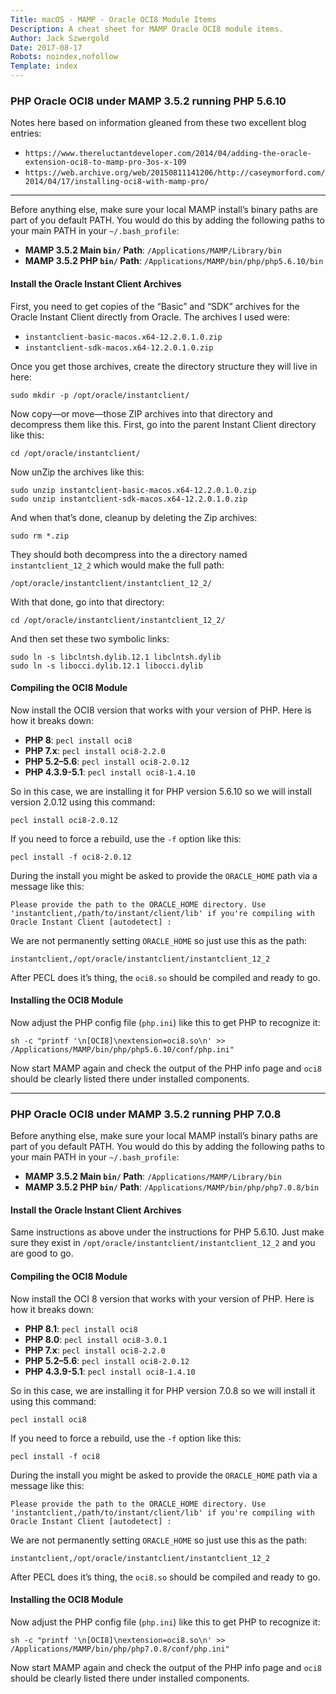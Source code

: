 ```yaml
---
Title: macOS - MAMP - Oracle OCI8 Module Items
Description: A cheat sheet for MAMP Oracle OCI8 module items.
Author: Jack Szwergold
Date: 2017-08-17
Robots: noindex,nofollow
Template: index
---
```


### PHP Oracle OCI8 under MAMP 3.5.2 running PHP 5.6.10

Notes here based on information gleaned from these two excellent blog entries:

* `https://www.thereluctantdeveloper.com/2014/04/adding-the-oracle-extension-oci8-to-mamp-pro-3os-x-109`
* `https://web.archive.org/web/20150811141206/http://caseymorford.com/2014/04/17/installing-oci8-with-mamp-pro/`

***

Before anything else, make sure your local MAMP install’s binary paths are part of you default PATH. You would do this by adding the following paths to your main PATH in your `~/.bash_profile`:

* **MAMP 3.5.2 Main `bin/` Path**: `/Applications/MAMP/Library/bin`
* **MAMP 3.5.2 PHP `bin/` Path**: `/Applications/MAMP/bin/php/php5.6.10/bin`

#### Install the Oracle Instant Client Archives

First, you need to get copies of the “Basic” and “SDK” archives for the Oracle Instant Client directly from Oracle. The archives I used were:

* `instantclient-basic-macos.x64-12.2.0.1.0.zip`
* `instantclient-sdk-macos.x64-12.2.0.1.0.zip`

Once you get those archives, create the directory structure they will live in here:

    sudo mkdir -p /opt/oracle/instantclient/

Now copy—or move—those ZIP archives into that directory and decompress them like this. First, go into the parent Instant Client directory like this:

    cd /opt/oracle/instantclient/

Now unZip the archives like this:

    sudo unzip instantclient-basic-macos.x64-12.2.0.1.0.zip
    sudo unzip instantclient-sdk-macos.x64-12.2.0.1.0.zip

And when that’s done, cleanup by deleting the Zip archives:

    sudo rm *.zip

They should both decompress into the a directory named `instantclient_12_2` which would make the full path:

    /opt/oracle/instantclient/instantclient_12_2/

With that done, go into that directory:

    cd /opt/oracle/instantclient/instantclient_12_2/

And then set these two symbolic links:

    sudo ln -s libclntsh.dylib.12.1 libclntsh.dylib
    sudo ln -s libocci.dylib.12.1 libocci.dylib

#### Compiling the OCI8 Module

Now install the OCI8 version that works with your version of PHP. Here is how it breaks down:

* **PHP 8**: `pecl install oci8`
* **PHP 7.x**: `pecl install oci8-2.2.0`
* **PHP 5.2–5.6**: `pecl install oci8-2.0.12`
* **PHP 4.3.9-5.1**: `pecl install oci8-1.4.10`

So in this case, we are installing it for PHP version 5.6.10 so we will install version 2.0.12 using this command:

    pecl install oci8-2.0.12

If you need to force a rebuild, use the `-f` option like this:

    pecl install -f oci8-2.0.12

During the install you might be asked to provide the `ORACLE_HOME` path via a message like this:

    Please provide the path to the ORACLE_HOME directory. Use 'instantclient,/path/to/instant/client/lib' if you're compiling with Oracle Instant Client [autodetect] :

We are not permanently setting `ORACLE_HOME` so just use this as the path:

    instantclient,/opt/oracle/instantclient/instantclient_12_2

After PECL does it’s thing, the `oci8.so` should be compiled and ready to go.

#### Installing the OCI8 Module

Now adjust the PHP config file (`php.ini`) like this to get PHP to recognize it:

    sh -c "printf '\n[OCI8]\nextension=oci8.so\n' >> /Applications/MAMP/bin/php/php5.6.10/conf/php.ini"

Now start MAMP again and check the output of the PHP info page and `oci8` should be clearly listed there under installed components.

***

### PHP Oracle OCI8 under MAMP 3.5.2 running PHP 7.0.8

Before anything else, make sure your local MAMP install’s binary paths are part of you default PATH. You would do this by adding the following paths to your main PATH in your `~/.bash_profile`:

* **MAMP 3.5.2 Main `bin/` Path**: `/Applications/MAMP/Library/bin`
* **MAMP 3.5.2 PHP `bin/` Path**: `/Applications/MAMP/bin/php/php7.0.8/bin`

#### Install the Oracle Instant Client Archives

Same instructions as above under the instructions for PHP 5.6.10. Just make sure they exist in `/opt/oracle/instantclient/instantclient_12_2` and you are good to go.

#### Compiling the OCI8 Module

Now install the OCI 8 version that works with your version of PHP. Here is how it breaks down:

* **PHP 8.1**: `pecl install oci8`
* **PHP 8.0**: `pecl install oci8-3.0.1`
* **PHP 7.x**: `pecl install oci8-2.2.0`
* **PHP 5.2–5.6**: `pecl install oci8-2.0.12`
* **PHP 4.3.9-5.1**: `pecl install oci8-1.4.10`

So in this case, we are installing it for PHP version 7.0.8 so we will install it using this command:

    pecl install oci8

If you need to force a rebuild, use the `-f` option like this:

    pecl install -f oci8

During the install you might be asked to provide the `ORACLE_HOME` path via a message like this:

    Please provide the path to the ORACLE_HOME directory. Use 'instantclient,/path/to/instant/client/lib' if you're compiling with Oracle Instant Client [autodetect] :

We are not permanently setting `ORACLE_HOME` so just use this as the path:

    instantclient,/opt/oracle/instantclient/instantclient_12_2

After PECL does it’s thing, the `oci8.so` should be compiled and ready to go.

#### Installing the OCI8 Module

Now adjust the PHP config file (`php.ini`) like this to get PHP to recognize it:

    sh -c "printf '\n[OCI8]\nextension=oci8.so\n' >> /Applications/MAMP/bin/php/php7.0.8/conf/php.ini"

Now start MAMP again and check the output of the PHP info page and `oci8` should be clearly listed there under installed components.
